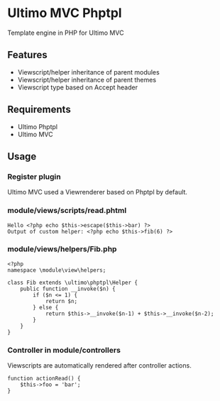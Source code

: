 # Ultimo MVC Phptpl
Template engine in PHP for Ultimo MVC

## Features
* Viewscript/helper inheritance of parent modules
* Viewscript/helper inheritance of parent themes
* Viewscript type based on Accept header

## Requirements
* Ultimo Phptpl
* Ultimo MVC

## Usage

### Register plugin
Ultimo MVC used a Viewrenderer based on Phptpl by default.

### module/views/scripts/read.phtml
	Hello <?php echo $this->escape($this->bar) ?>
	Output of custom helper: <?php echo $this->fib(6) ?>

### module/views/helpers/Fib.php
	<?php
	namespace \module\view\helpers;
	
	class Fib extends \ultimo\phptpl\Helper {
		public function __invoke($n) {
			if ($n <= 1) {
				return $n;
			} else {
				return $this->__invoke($n-1) + $this->__invoke($n-2);
			}
		}
	}

### Controller in module/controllers
Viewscripts are automatically rendered after controller actions.

	function actionRead() {
		$this->foo = 'bar';	
	}